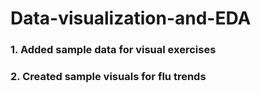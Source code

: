 # Data-visualization-and-EDA

### 1. Added sample data for visual exercises
### 2. Created sample visuals for flu trends
